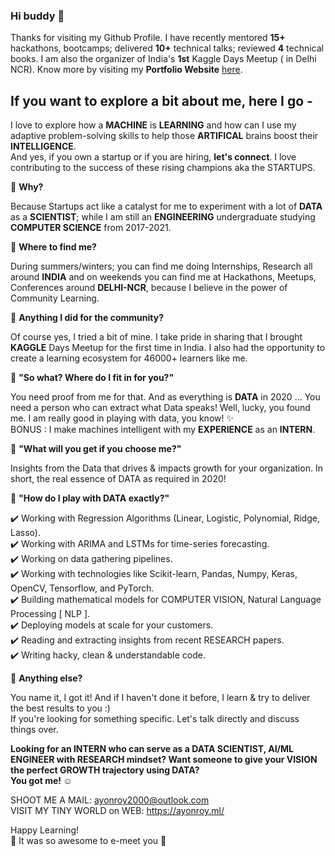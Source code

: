 ### Hi buddy 👋

Thanks for visiting my Github Profile. I have recently mentored **15+** hackathons, bootcamps; delivered **10+** technical talks; reviewed **4** technical books. I am also the organizer of India's **1st** Kaggle Days Meetup ( in Delhi NCR). Know more by visiting my **Portfolio Website** [here](https://ayonroy.ml/).

## If you want to explore a bit about me, here I go -

I love to explore how a **MACHINE** is **LEARNING** and how can I use my adaptive problem-solving skills to help those **ARTIFICAL** brains boost their **INTELLIGENCE**.  
And yes, if you own a startup or if you are hiring, **let's connect**. I love contributing to the success of these rising champions aka the STARTUPS.  
  
📌 **Why?** 

Because Startups act like a catalyst for me to experiment with a lot of **DATA** as a **SCIENTIST**; while I am still an **ENGINEERING** undergraduate studying **COMPUTER SCIENCE** from 2017-2021.  
  
📌 **Where to find me?**  

During summers/winters; you can find me doing Internships, Research all around **INDIA** and on weekends you can find me at Hackathons, Meetups, Conferences around **DELHI-NCR**, because I believe in the power of Community Learning.  
 
📌 **Anything I did for the community?**  

Of course yes, I tried a bit of mine. I take pride in sharing that I brought **KAGGLE** Days Meetup for the first time in India. I also had the opportunity to create a learning ecosystem for 46000+ learners like me.  
  
📌 **"So what? Where do I fit in for you?"** 

You need proof from me for that. And as everything is **DATA** in 2020 ... You need a person who can extract what Data speaks! Well, lucky, you found me. I am really good in playing with data, you know! ✨  
BONUS : I make machines intelligent with my **EXPERIENCE** as an **INTERN**.  
  
📌 **"What will you get if you choose me?"**  

Insights from the Data that drives & impacts growth for your organization. In short, the real essence of DATA as required in 2020!  
  
📌 **"How do I play with DATA exactly?"**

✔️ Working with Regression Algorithms (Linear, Logistic, Polynomial, Ridge, Lasso).  
✔️ Working with ARIMA and LSTMs for time-series forecasting.  
✔️ Working on data gathering pipelines.  
✔️ Working with technologies like Scikit-learn, Pandas, Numpy, Keras, OpenCV, Tensorflow, and PyTorch.  
✔️ Building mathematical models for COMPUTER VISION, Natural Language Processing [ NLP ].  
✔️ Deploying models at scale for your customers.  
✔️ Reading and extracting insights from recent RESEARCH papers.  
✔️ Writing hacky, clean & understandable code.  
  
📌 **Anything else?** 

You name it, I got it! And if I haven't done it before, I learn & try to deliver the best results to you :)  
If you're looking for something specific. Let's talk directly and discuss things over.  

**Looking for an INTERN who can serve as a DATA SCIENTIST, AI/ML ENGINEER with RESEARCH mindset? Want someone to give your VISION the perfect GROWTH trajectory using DATA? \
You got me! ☺️**  
  
SHOOT ME A MAIL: ayonroy2000@outlook.com  
VISIT MY TINY WORLD on WEB: https://ayonroy.ml/  
  
Happy Learning!  
🤩 It was so awesome to e-meet you 🤩
